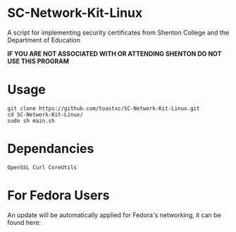 # SC-Network-Kit-Linux
A script for implementing security certificates from Shenton College and the Department of Education

**IF YOU ARE NOT ASSOCIATED WITH OR ATTENDING SHENTON DO NOT USE THIS PROGRAM**

# Usage

```
git clone https://github.com/toastxc/SC-Network-Kit-Linux.git
cd SC-Network-Kit-Linux/
sudo sh main.sh
```

# Dependancies
`OpenSSL
Curl
CoreUtils`

# For Fedora Users
An update will be automatically applied for Fedora's networking, it can be found here:

